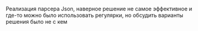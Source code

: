 Реализация парсера Json, наверное решение не самое эффективное и где-то можно было использовать регулярки, но обсудить варианты решения было не с кем
